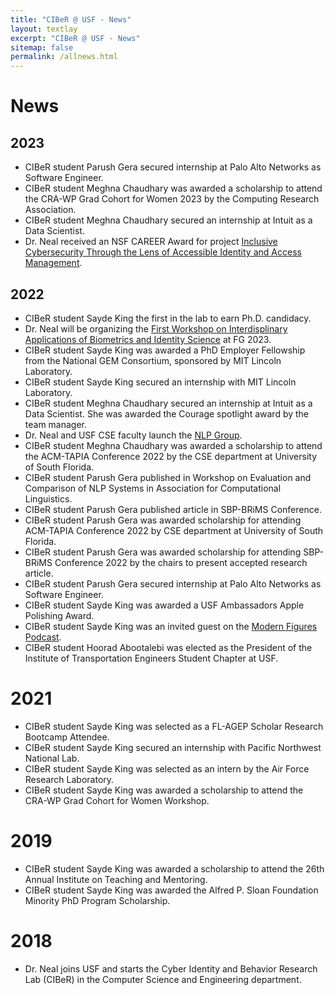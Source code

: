 ```yaml
---
title: "CIBeR @ USF - News"
layout: textlay
excerpt: "CIBeR @ USF - News"
sitemap: false
permalink: /allnews.html
---
```


# News

## 2023
- CIBeR student Parush Gera secured internship at Palo Alto Networks as Software Engineer.
- CIBeR student Meghna Chaudhary was awarded a scholarship to attend the CRA-WP Grad Cohort for Women 2023 by the Computing Research Association.
- CIBeR student Meghna Chaudhary secured an internship at Intuit as a Data Scientist.
- Dr. Neal received an NSF CAREER Award for project [Inclusive Cybersecurity Through the Lens of Accessible Identity and Access Management](https://www.nsf.gov/awardsearch/showAward?AWD_ID=2238389&HistoricalAwards=false).

## 2022
- CIBeR student Sayde King the first in the lab to earn Ph.D. candidacy.
- Dr. Neal will be organizing the [First Workshop on Interdisplinary Applications of Biometrics and Identity Science](https://cse.usf.edu/~tjneal/InterID2023/index.html) at FG 2023.
- CIBeR student Sayde King was awarded a PhD Employer Fellowship from the National GEM Consortium, sponsored by MIT Lincoln Laboratory.
- CIBeR student Sayde King secured an internship with MIT Lincoln Laboratory.
- CIBeR student Meghna Chaudhary secured an internship at Intuit as a Data Scientist. She was awarded the Courage spotlight award by the team manager.
- Dr. Neal and USF CSE faculty launch the [NLP Group](https://nlp-grp.github.io/).
- CIBeR student Meghna Chaudhary was awarded a scholarship to attend the ACM-TAPIA Conference 2022 by the CSE department at University of South Florida.
- CIBeR student Parush Gera published in Workshop on Evaluation and Comparison of NLP Systems in Association for Computational Linguistics.
- CIBeR student Parush Gera published article in SBP-BRiMS Conference.
- CIBeR student Parush Gera was awarded scholarship for attending ACM-TAPIA Conference 2022 by CSE department at University of South Florida.
- CIBeR student Parush Gera was awarded scholarship for attending SBP-BRiMS Conference 2022 by the chairs to present accepted research article.
- CIBeR student Parush Gera secured internship at Palo Alto Networks as Software Engineer.
- CIBeR student Sayde King was awarded a USF Ambassadors Apple Polishing Award.
- CIBeR student Sayde King was an invited guest on the [Modern Figures Podcast](https://modernfigurespodcast.com/big-brain-energy-episode-038/). 
- CIBeR student Hoorad Abootalebi was elected as the President of the Institute of Transportation Engineers Student Chapter at USF.

# 2021
- CIBeR student Sayde King was selected as a FL-AGEP Scholar Research Bootcamp Attendee.
- CIBeR student Sayde King secured an internship with Pacific Northwest National Lab.
- CIBeR student Sayde King was selected as an intern by the Air Force Research Laboratory.
- CIBeR student Sayde King was awarded a scholarship to attend the CRA-WP Grad Cohort for Women Workshop.

# 2019
- CIBeR student Sayde King was awarded a scholarship to attend the 26th Annual Institute on Teaching and Mentoring.
- CIBeR student Sayde King was awarded the Alfred P. Sloan Foundation Minority PhD Program Scholarship.

# 2018
- Dr. Neal joins USF and starts the Cyber Identity and Behavior Research Lab (CIBeR) in the Computer Science and Engineering department.

